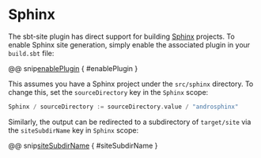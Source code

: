 # Sphinx

The sbt-site plugin has direct support for building [Sphinx] projects. To enable Sphinx site generation, simply enable the associated plugin in your `build.sbt` file:

@@ snip[enablePlugin](/src/sbt-test/sphinx/can-use-sphinx/build.sbt) { #enablePlugin }

This assumes you have a Sphinx project under the `src/sphinx` directory. To change this, set the `sourceDirectory` key in the `Sphinx` scope:

```sbt
Sphinx / sourceDirectory := sourceDirectory.value / "androsphinx"
```

Similarly, the output can be redirected to a subdirectory of `target/site` via the `siteSubdirName` key in `Sphinx` scope:

@@ snip[siteSubdirName](/src/sbt-test/sphinx/can-use-sphinx/build.sbt) { #siteSubdirName }

[Sphinx]: https://www.sphinx-doc.org
